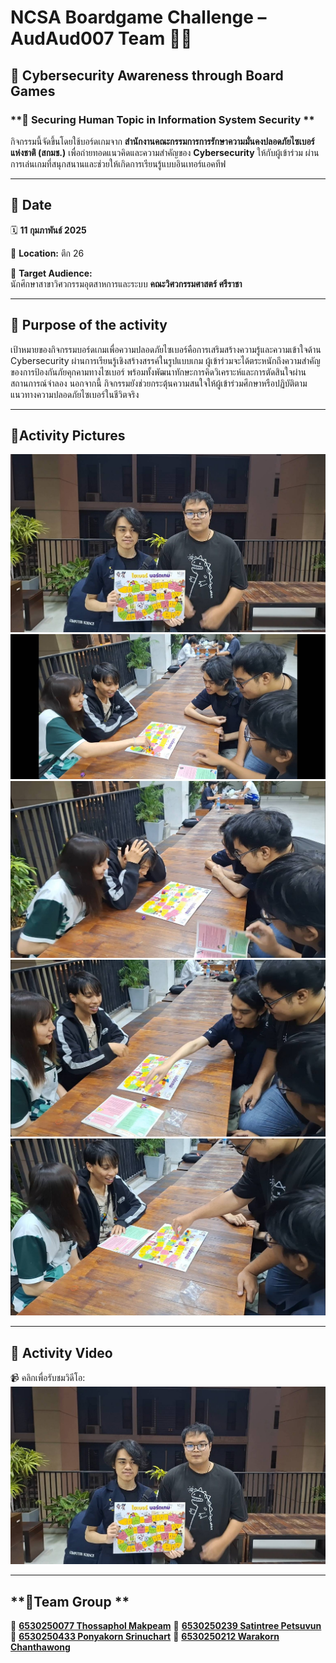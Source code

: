 # **NCSA Boardgame Challenge – AudAud007 Team 🥷💥**  

## **🔐 Cybersecurity Awareness through Board Games**  

### **📢 Securing Human Topic in Information System Security **  
กิจกรรมนี้จัดขึ้นโดยใช้บอร์ดเกมจาก **สำนักงานคณะกรรมการการรักษาความมั่นคงปลอดภัยไซเบอร์แห่งชาติ (สกมช.)** เพื่อถ่ายทอดแนวคิดและความสำคัญของ **Cybersecurity** ให้กับผู้เข้าร่วม ผ่านการเล่นเกมที่สนุกสนานและช่วยให้เกิดการเรียนรู้แบบอินเทอร์แอคทีฟ  

---

## **📆 Date**  
🗓 **11 กุมภาพันธ์ 2025**  

📍 **Location:** ตึก 26  

🎯 **Target Audience:**  
นักศึกษาสาขาวิศวกรรมอุตสาหการและระบบ **คณะวิศวกรรมศาสตร์ ศรีราชา**  

---

## **🎲 Purpose of the activity**  
เป้าหมายของกิจกรรมบอร์ดเกมเพื่อความปลอดภัยไซเบอร์คือการเสริมสร้างความรู้และความเข้าใจด้าน Cybersecurity ผ่านการเรียนรู้เชิงสร้างสรรค์ในรูปแบบเกม ผู้เข้าร่วมจะได้ตระหนักถึงความสำคัญของการป้องกันภัยคุกคามทางไซเบอร์ พร้อมทั้งพัฒนาทักษะการคิดวิเคราะห์และการตัดสินใจผ่านสถานการณ์จำลอง นอกจากนี้ กิจกรรมยังช่วยกระตุ้นความสนใจให้ผู้เข้าร่วมศึกษาหรือปฏิบัติตามแนวทางความปลอดภัยไซเบอร์ในชีวิตจริง

---

## **📸Activity Pictures**  

![ภาพกิจกรรม 1](Picture/boardgame1.jpg)  
![ภาพกิจกรรม 2](Picture/boardgame2.jpg)  
![ภาพกิจกรรม 3](Picture/boardgame3.jpg)  
![ภาพกิจกรรม 4](Picture/boardgame4.jpg)  
![ภาพกิจกรรม 5](Picture/boardgame5.jpg)  

---

## **🎥 Activity Video**  

📹 คลิกเพื่อรับชมวิดีโอ:  
[![ภาพปกวิดีโอ](Picture/boardgame1.jpg)](https://drive.google.com/drive/folders/1C6mDLqBRXG89EEIS3mInEgqTQHAjjaBu?usp=sharing)  

---

## **👥Team Group **  

🔹 [**6530250077 Thossaphol Makpeam**](https://Thossaphol2204.github.io/boardgame) 
🔹 [**6530250239 Satintree Petsuvun**](https://qwwwwioza.github.io/boardgame) 
🔹 [**6530250433 Ponyakorn Srinuchart**](https://ponyakorn.github.io/board-game)
🔹 [**6530250212 Warakorn Chanthawong**](https://fairfairfairfair.github.io/boardgame)  

